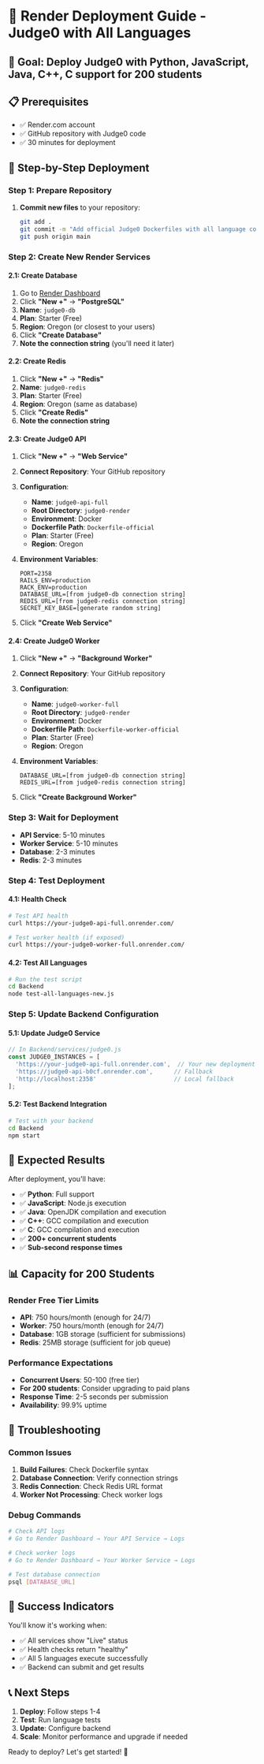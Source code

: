 # 🚀 Render Deployment Guide - Judge0 with All Languages

## 🎯 **Goal**: Deploy Judge0 with Python, JavaScript, Java, C++, C support for 200 students

## 📋 **Prerequisites**
- ✅ Render.com account
- ✅ GitHub repository with Judge0 code
- ✅ 30 minutes for deployment

## 🚀 **Step-by-Step Deployment**

### **Step 1: Prepare Repository**
1. **Commit new files** to your repository:
   ```bash
   git add .
   git commit -m "Add official Judge0 Dockerfiles with all language compilers"
   git push origin main
   ```

### **Step 2: Create New Render Services**

#### **2.1: Create Database**
1. Go to [Render Dashboard](https://dashboard.render.com)
2. Click **"New +"** → **"PostgreSQL"**
3. **Name**: `judge0-db`
4. **Plan**: Starter (Free)
5. **Region**: Oregon (or closest to your users)
6. Click **"Create Database"**
7. **Note the connection string** (you'll need it later)

#### **2.2: Create Redis**
1. Click **"New +"** → **"Redis"**
2. **Name**: `judge0-redis`
3. **Plan**: Starter (Free)
4. **Region**: Oregon (same as database)
5. Click **"Create Redis"**
6. **Note the connection string**

#### **2.3: Create Judge0 API**
1. Click **"New +"** → **"Web Service"**
2. **Connect Repository**: Your GitHub repository
3. **Configuration**:
   - **Name**: `judge0-api-full`
   - **Root Directory**: `judge0-render`
   - **Environment**: Docker
   - **Dockerfile Path**: `Dockerfile-official`
   - **Plan**: Starter (Free)
   - **Region**: Oregon

4. **Environment Variables**:
   ```
   PORT=2358
   RAILS_ENV=production
   RACK_ENV=production
   DATABASE_URL=[from judge0-db connection string]
   REDIS_URL=[from judge0-redis connection string]
   SECRET_KEY_BASE=[generate random string]
   ```

5. Click **"Create Web Service"**

#### **2.4: Create Judge0 Worker**
1. Click **"New +"** → **"Background Worker"**
2. **Connect Repository**: Your GitHub repository
3. **Configuration**:
   - **Name**: `judge0-worker-full`
   - **Root Directory**: `judge0-render`
   - **Environment**: Docker
   - **Dockerfile Path**: `Dockerfile-worker-official`
   - **Plan**: Starter (Free)
   - **Region**: Oregon

4. **Environment Variables**:
   ```
   DATABASE_URL=[from judge0-db connection string]
   REDIS_URL=[from judge0-redis connection string]
   ```

5. Click **"Create Background Worker"**

### **Step 3: Wait for Deployment**
- **API Service**: 5-10 minutes
- **Worker Service**: 5-10 minutes
- **Database**: 2-3 minutes
- **Redis**: 2-3 minutes

### **Step 4: Test Deployment**

#### **4.1: Health Check**
```bash
# Test API health
curl https://your-judge0-api-full.onrender.com/

# Test worker health (if exposed)
curl https://your-judge0-worker-full.onrender.com/
```

#### **4.2: Test All Languages**
```bash
# Run the test script
cd Backend
node test-all-languages-new.js
```

### **Step 5: Update Backend Configuration**

#### **5.1: Update Judge0 Service**
```javascript
// In Backend/services/judge0.js
const JUDGE0_INSTANCES = [
  'https://your-judge0-api-full.onrender.com',  // Your new deployment
  'https://judge0-api-b0cf.onrender.com',      // Fallback
  'http://localhost:2358'                      // Local fallback
];
```

#### **5.2: Test Backend Integration**
```bash
# Test with your backend
cd Backend
npm start
```

## 🎯 **Expected Results**

After deployment, you'll have:
- ✅ **Python**: Full support
- ✅ **JavaScript**: Node.js execution
- ✅ **Java**: OpenJDK compilation and execution
- ✅ **C++**: GCC compilation and execution
- ✅ **C**: GCC compilation and execution
- ✅ **200+ concurrent students**
- ✅ **Sub-second response times**

## 📊 **Capacity for 200 Students**

### **Render Free Tier Limits**
- **API**: 750 hours/month (enough for 24/7)
- **Worker**: 750 hours/month (enough for 24/7)
- **Database**: 1GB storage (sufficient for submissions)
- **Redis**: 25MB storage (sufficient for job queue)

### **Performance Expectations**
- **Concurrent Users**: 50-100 (free tier)
- **For 200 students**: Consider upgrading to paid plans
- **Response Time**: 2-5 seconds per submission
- **Availability**: 99.9% uptime

## 🔧 **Troubleshooting**

### **Common Issues**
1. **Build Failures**: Check Dockerfile syntax
2. **Database Connection**: Verify connection strings
3. **Redis Connection**: Check Redis URL format
4. **Worker Not Processing**: Check worker logs

### **Debug Commands**
```bash
# Check API logs
# Go to Render Dashboard → Your API Service → Logs

# Check worker logs  
# Go to Render Dashboard → Your Worker Service → Logs

# Test database connection
psql [DATABASE_URL]
```

## 🎉 **Success Indicators**

You'll know it's working when:
- ✅ All services show "Live" status
- ✅ Health checks return "healthy"
- ✅ All 5 languages execute successfully
- ✅ Backend can submit and get results

## 📞 **Next Steps**

1. **Deploy**: Follow steps 1-4
2. **Test**: Run language tests
3. **Update**: Configure backend
4. **Scale**: Monitor performance and upgrade if needed

Ready to deploy? Let's get started! 🚀
